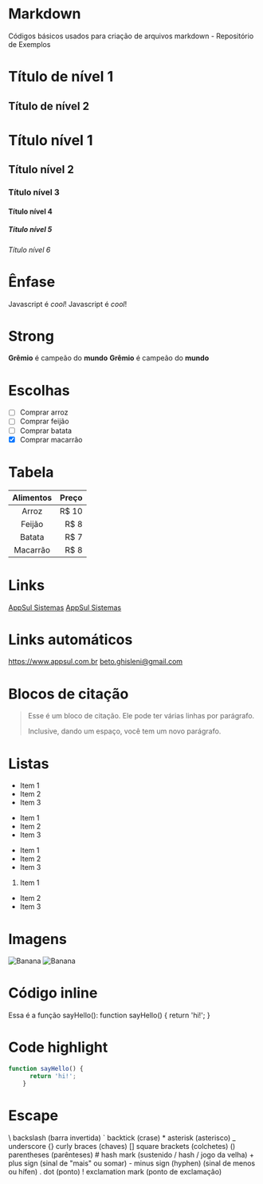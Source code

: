 # Markdown
Códigos básicos usados para criação de arquivos markdown - Repositório de Exemplos

Título de nível 1
==================
  
Título de nível 2
------------------

# Título nível 1
## Título nível 2
### Título nível 3
#### Título nível 4
##### Título nível 5
###### Título nível 6

Ênfase 
======

Javascript é _cool_!
Javascript é *cool*!

Strong
======

**Grêmio** é campeão do **mundo**
__Grêmio__ é campeão do __mundo__

Escolhas
========

- [ ] Comprar arroz
- [ ] Comprar feijão
- [ ] Comprar batata
- [x] Comprar macarrão

Tabela
======

Alimentos | Preço
:-------: | ------:
Arroz     | R$ 10
Feijão    | R$ 8
Batata    | R$ 7
Macarrão  | R$ 8

Links 
=====

[AppSul Sistemas](https://appsul.com)
[AppSul Sistemas](https://appsul.com "Clique e acesse agora!")

Links automáticos
=================

<https://www.appsul.com.br>
<beto.ghisleni@gmail.com>

Blocos de citação 
=================

> Esse é um bloco de citação.
> Ele pode ter várias linhas por parágrafo.
>
> Inclusive, dando um espaço, você tem um novo parágrafo.

Listas
======

* Item 1
* Item 2
* Item 3
  
+ Item 1
+ Item 2
+ Item 3
  
- Item 1
- Item 2
- Item 3

1. Item 1
* Item 2
* Item 3

Imagens 
=======

![Banana](http://cdn.osxdaily.com/wp-content/uploads/2013/07/dancing-banana.gif)
![Banana](http://cdn.osxdaily.com/wp-content/uploads/2013/07/dancing-banana.gif "Olha a banana dançando!")

Código inline
=============

Essa é a função sayHello():
    function sayHello() {
      return 'hi!';
    }

Code highlight
==============

```js
function sayHello() {
      return 'hi!';
    }
```

Escape
======

\\  backslash (barra invertida)
\`  backtick (crase)
\*  asterisk (asterisco)
\_  underscore
\{} curly braces (chaves)
\[] square brackets (colchetes)
\() parentheses (parênteses)
\#  hash mark (sustenido / hash / jogo da velha)
\+  plus sign (sinal de "mais" ou somar)
\-  minus sign (hyphen) (sinal de menos ou hífen)
\.  dot (ponto)
\!  exclamation mark (ponto de exclamação)
